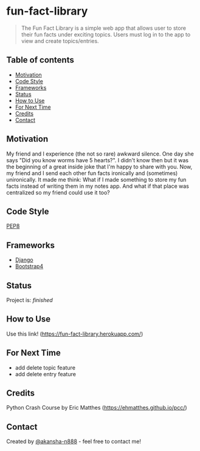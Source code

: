 # fun-fact-library
> The Fun Fact Library is a simple web app that allows user to store their fun facts under exciting topics. Users must log in to the app to view and create topics/entries.

## Table of contents
* [Motivation](#motivation)
* [Code Style](#code-style)
* [Frameworks](#frameworks)
* [Status](#status)
* [How to Use](#how-to-use)
* [For Next Time](#for-next-time)
* [Credits](#credits)
* [Contact](#contact)

## Motivation
My friend and I experience (the not so rare) awkward silence. One day she says "Did you know worms have 5 hearts?". 
I didn't know then but it was the beginning of a great inside joke that I'm happy to share with you. 
Now, my friend and I send each other fun facts ironically and (sometimes) unironically. 
It made me think: What if I made something to store my fun facts instead of writing them in my notes app. And what if that place was centralized so my friend could use it too?


## Code Style
[PEP8](https://pep8.org/)

## Frameworks
* [Django](https://www.djangoproject.com/)
* [Bootstrap4](https://getbootstrap.com/)

## Status
Project is: _finished_

## How to Use
Use this link! (https://fun-fact-library.herokuapp.com/)

## For Next Time
* add delete topic feature
* add delete entry feature

## Credits
Python Crash Course by Eric Matthes (https://ehmatthes.github.io/pcc/)

## Contact
Created by [@akansha-n888](https://www.linkedin.com/in/akansha-nagar/) - feel free to contact me!
